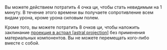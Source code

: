 Вы можете действием потратить 4 очка ци, чтобы стать невидимым на 1 минуту. В течение этого времени вы получаете сопротивление всем видам урона, кроме урона силовым полем.

Кроме того, вы можете потратить 8 очков ци, чтобы наложить заклинание [проекция в астрал [astral projection]](https://dnd.su/spells/284-astral_projection/) без применения материальных компонентов. Вы не можете перемещать кого-либо вместе с собой.